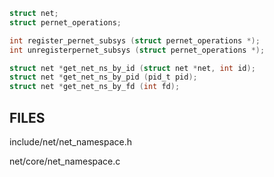 




```c
struct net;
struct pernet_operations;
```


```c
int register_pernet_subsys (struct pernet_operations *);
int unregisterpernet_subsys (struct pernet_operations *);
```


```c
struct net *get_net_ns_by_id (struct net *net, int id);
struct net *get_net_ns_by_pid (pid_t pid);
struct net *get_net_ns_by_fd (int fd);
```


## FILES


include/net/net_namespace.h

net/core/net_namespace.c


